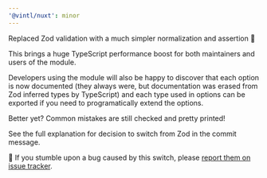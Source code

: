 ```yaml
---
'@vintl/nuxt': minor
---
```


Replaced Zod validation with a much simpler normalization and assertion 🚀

This brings a huge TypeScript performance boost for both maintainers and users of the module.

Developers using the module will also be happy to discover that each option is now documented (they always were, but documentation was erased from Zod inferred types by TypeScript) and each type used in options can be exported if you need to programatically extend the options.

Better yet? Common mistakes are still checked and pretty printed!

See the full explanation for decision to switch from Zod in the commit message.

🐞 If you stumble upon a bug caused by this switch, please [report them on issue tracker](https://github.com/vintl-dev/nuxt/issues).
